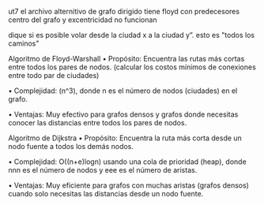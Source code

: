 ut7 el archivo alternitivo de grafo dirigido tiene floyd con predecesores
centro del grafo y excentricidad no funcionan

dique  si es posible volar desde la ciudad x a 
la ciudad y”.  esto es "todos los caminos"

Algoritmo de Floyd-Warshall
•	Propósito: Encuentra las rutas más cortas entre todos los pares de nodos. (calcular los costos mínimos de conexiones entre todo par de ciudades)

•	Complejidad: (n^3), donde n es el número de nodos (ciudades) en el grafo.

•	Ventajas: Muy efectivo para grafos densos y grafos donde necesitas conocer las distancias entre todos los pares de nodos.

Algoritmo de Dijkstra
•	Propósito: Encuentra la ruta más corta desde un nodo fuente a todos los demás nodos.

•	Complejidad: O((n+e)log⁡n) usando una cola de prioridad (heap), donde nnn es el número de nodos y eee es el número de aristas.

•	Ventajas: Muy eficiente para grafos con muchas aristas (grafos densos) cuando solo necesitas las distancias desde un nodo fuente.
